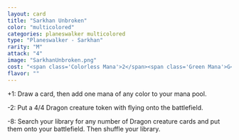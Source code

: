 ```yaml
---
layout: card
title: "Sarkhan Unbroken"
color: "multicolored"
categories: planeswalker multicolored
type: "Planeswalker - Sarkhan"
rarity: "M"
attack: "4"
image: "SarkhanUnbroken.png"
cost: "<span class='Colorless Mana'>2</span><span class='Green Mana'>G</span><span class='Blue Mana'>U</span><span class='Red Mana'>R</span>"
flavor: ""
---
```


+1: Draw a card, then add one mana of any color to your mana pool.

-2: Put a 4/4 Dragon creature token with flying onto the battlefield.

-8: Search your library for any number of Dragon creature cards and put them onto your battlefield. Then shuffle your library.
